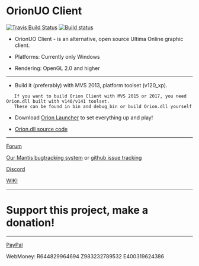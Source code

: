 # OrionUO Client

[![Travis Build Status](https://travis-ci.org/Hotride/OrionUO.svg?branch=master)](https://travis-ci.org/Hotride/OrionUO)
[![Build status](https://ci.appveyor.com/api/projects/status/qmd3795itrkiwnr3?svg=true)](https://ci.appveyor.com/project/Hotride/orionuo)


* OrionUO Client - is an alternative, open source Ultima Online graphic client.

* Platforms: Currently only Windows

* Rendering: OpenGL 2.0 and higher


--------------

* Build it (preferably) with MVS 2013, platform toolset (v120_xp).

```
   If you want to build Orion Client with MVS 2015 or 2017, you need Orion.dll built with v140/v141 toolset.
   These can be found in bin and debug_bin or build Orion.dll yourself
```

* Download [Orion Launcher](https://orion-client.online/index.php?pages/downloads/) to set everything up and play!

* [Orion.dll source code](https://github.com/Hotride/OrionDLL)


--------------

[Forum](http://forum.orion-client.online)

[Our Mantis bugtracking system](http://bt.orion-client.online) or [github issue tracking](https://github.com/Hotride/OrionUO/issues)

[Discord](https://discord.gg/UcVKWzB)

[WIKI](https://github.com/Hotride/OrionUO/wiki)


--------------

# Support this project, make a donation!

--------------

[PayPal](https://www.paypal.me/Hotride)


WebMoney: R644829964694 Z983232789532 E400319624386
